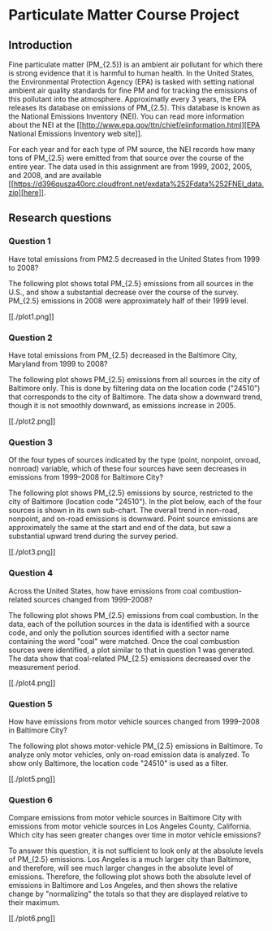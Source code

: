 # Particulate Matter Course Project

## Introduction

Fine particulate matter (PM_{2.5}) is an ambient air pollutant for which
there is strong evidence that it is harmful to human health. In the
United States, the Environmental Protection Agency (EPA) is tasked
with setting national ambient air quality standards for fine PM and
for tracking the emissions of this pollutant into the
atmosphere. Approximatly every 3 years, the EPA releases its database
on emissions of PM_{2.5}. This database is known as the National
Emissions Inventory (NEI). You can read more information about the NEI
at the 
[[http://www.epa.gov/ttn/chief/eiinformation.html][EPA National Emissions Inventory web site]].

For each year and for each type of PM source, the NEI records how many
tons of PM_{2.5} were emitted from that source over the course of the
entire year. The data used in this assignment are from 1999, 2002,
2005, and 2008, and are available [[https://d396qusza40orc.cloudfront.net/exdata%252Fdata%252FNEI_data.zip][here]].

## Research questions

### Question 1

Have total emissions from PM2.5 decreased in the United
States from 1999 to 2008?

The following plot shows total PM_{2.5} emissions from all sources in
the U.S., and show a substantial decrease over the course of the
survey.  PM_{2.5} emissions in 2008 were approximately half of their
1999 level.

[[./plot1.png]]

### Question 2

Have total emissions from PM_{2.5} decreased in the Baltimore City,
Maryland from 1999 to 2008?

The following plot shows PM_{2.5} emissions from all sources in the
city of Baltimore only.  This is done by filtering data on the
location code ("24510") that corresponds to the city of Baltimore.
The data show a downward trend, though it is not smoothly downward, as
emissions increase in 2005.

[[./plot2.png]]

### Question 3

Of the four types of sources indicated by the type (point, nonpoint,
onroad, nonroad) variable, which of these four sources have seen
decreases in emissions from 1999–2008 for Baltimore City?

The following plot shows PM_{2.5} emissions by source, restricted to
the city of Baltimore (location code "24510").  In the plot below,
each of the four sources is shown in its own sub-chart.  The overall
trend in non-road, nonpoint, and on-road emissions is downward.  Point
source emissions are approximately the same at the start and end of
the data, but saw a substantial upward trend during the survey period.

[[./plot3.png]]

### Question 4

Across the United States, how have emissions from coal
combustion-related sources changed from 1999–2008?

The following plot shows PM_{2.5} emissions from coal combustion.  In
the data, each of the pollution sources in the data is identified with
a source code, and only the pollution sources identified with a sector
name containing the word "coal" were matched.  Once the coal
combustion sources were identified, a plot similar to that in question
1 was generated.  The data show that coal-related PM_{2.5} emissions
decreased over the measurement period.

[[./plot4.png]]

### Question 5

How have emissions from motor vehicle sources changed from 1999–2008
in Baltimore City?

The following plot shows motor-vehicle PM_{2.5} emissions in
Baltimore.  To analyze only motor vehicles, only on-road emission data
is analyzed.  To show only Baltimore, the location code "24510" is
used as a filter.

[[./plot5.png]]

### Question 6

Compare emissions from motor vehicle sources in Baltimore City with
emissions from motor vehicle sources in Los Angeles County,
California. Which city has seen greater changes over time in motor
vehicle emissions?

To answer this question, it is not sufficient to look only at the
absolute levels of PM_{2.5} emissions.  Los Angeles is a much larger
city than Baltimore, and therefore, will see much larger changes in
the absolute level of emissions.  Therefore, the following plot shows
both the absolute level of emissions in Baltimore and Los Angeles, and
then shows the relative change by "normalizing" the totals so that
they are displayed relative to their maximum.

[[./plot6.png]]